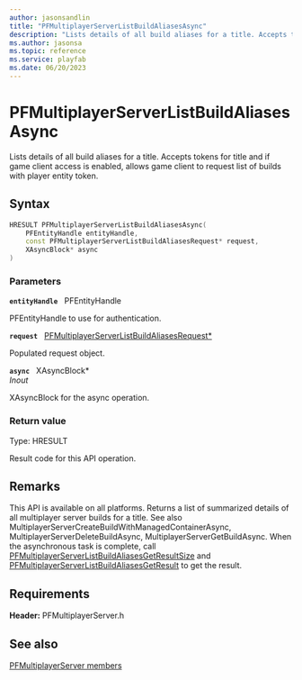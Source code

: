 ```yaml
---
author: jasonsandlin
title: "PFMultiplayerServerListBuildAliasesAsync"
description: "Lists details of all build aliases for a title. Accepts tokens for title and if game client access is enabled, allows game client to request list of builds with player entity token."
ms.author: jasonsa
ms.topic: reference
ms.service: playfab
ms.date: 06/20/2023
---
```


# PFMultiplayerServerListBuildAliasesAsync  

Lists details of all build aliases for a title. Accepts tokens for title and if game client access is enabled, allows game client to request list of builds with player entity token.  

## Syntax  
  
```cpp
HRESULT PFMultiplayerServerListBuildAliasesAsync(  
    PFEntityHandle entityHandle,  
    const PFMultiplayerServerListBuildAliasesRequest* request,  
    XAsyncBlock* async  
)  
```  
  
### Parameters  
  
**`entityHandle`** &nbsp; PFEntityHandle  
  
PFEntityHandle to use for authentication.  
  
**`request`** &nbsp; [PFMultiplayerServerListBuildAliasesRequest*](../../pfmultiplayerservertypes/structs/pfmultiplayerserverlistbuildaliasesrequest.md)  
  
Populated request object.  
  
**`async`** &nbsp; XAsyncBlock*  
*_Inout_*  
  
XAsyncBlock for the async operation.  
  
  
### Return value
Type: HRESULT
  
Result code for this API operation.
  
## Remarks  
  
This API is available on all platforms. Returns a list of summarized details of all multiplayer server builds for a title. See also MultiplayerServerCreateBuildWithManagedContainerAsync, MultiplayerServerDeleteBuildAsync, MultiplayerServerGetBuildAsync. When the asynchronous task is complete, call [PFMultiplayerServerListBuildAliasesGetResultSize](pfmultiplayerserverlistbuildaliasesgetresultsize.md) and [PFMultiplayerServerListBuildAliasesGetResult](pfmultiplayerserverlistbuildaliasesgetresult.md) to get the result.
  
## Requirements  
  
**Header:** PFMultiplayerServer.h
  
## See also  
[PFMultiplayerServer members](../pfmultiplayerserver_members.md)  

  
  
